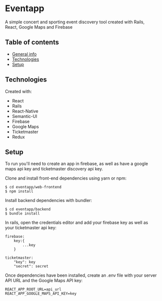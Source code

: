 # Eventapp

A simple concert and sporting event discovery tool created with Rails, React, Google Maps and Firebase

## Table of contents
* [General info](#general-info)
* [Technologies](#technologies)
* [Setup](#setup)

## Technologies
Created with:
* React
* Rails
* React-Native
* Semantic-UI
* Firebase
* Google Maps
* Ticketmaster
* Redux

## Setup
To run you'll need to create an app in firebase, as well as have a google maps api key and ticketmaster discovery api key.

Clone and install front-end dependencies using yarn or npm:
```
$ cd eventapp/web-frontend
$ npm install
```
Install backend dependencies with bundler:
```
$ cd eventapp/backend
$ bundle install
```
In rails, open the credentials editor and add your firebase key as well as your ticketmaster api key:
```
firebase:
    key:{
        ...key
    }

ticketmaster:
    "key": key
    "secret": secret
```

Once dependencies have been installed, create an .env file with your server API URL and the Google Maps API key:
```
REACT_APP_ROOT_URL=api_url
REACT_APP_GOOGLE_MAPS_API_KEY=key
```
